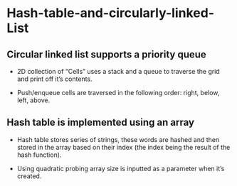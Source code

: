 # Hash-table-and-circularly-linked-List

## Circular linked list supports a priority queue

* 2D collection of “Cells” uses a stack and a queue to traverse the grid and print off it’s contents.

* Push/enqueue cells are traversed in the following order: right, below, left, above.  

## Hash table is implemented using an array

* Hash table stores series of strings, these words are hashed and then stored in the array based on their index (the index being the result of the hash function). 

* Using quadratic probing array size is inputted as a parameter when it’s created.
